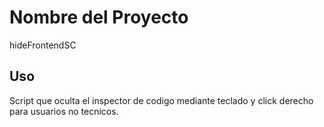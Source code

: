 # Nombre del Proyecto
hideFrontendSC

## Uso
Script que oculta el inspector de codigo  mediante teclado y click derecho para usuarios
no tecnicos.